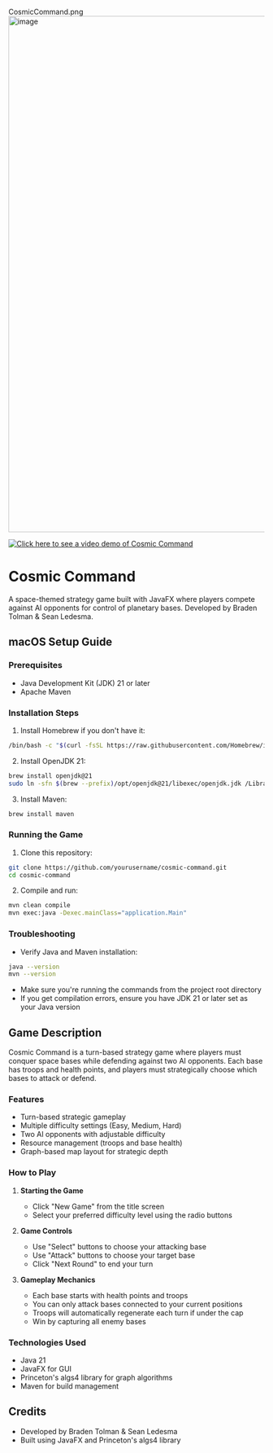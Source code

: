 CosmicCommand.png<img width="1014" alt="image" src="https://user-images.githubusercontent.com/87875153/229626192-e7fc6825-53fa-47e7-9e38-15e0ff0e1e44.png">


[![Click here to see a video demo of Cosmic Command](http://img.youtube.com/watch?v=chQ3ZE_LCj8/0.jpg)](https://www.youtube.com/watch?v=chQ3ZE_LCj8 "Cosmic Command")


# Cosmic Command

A space-themed strategy game built with JavaFX where players compete against AI opponents for control of planetary bases. Developed by Braden Tolman & Sean Ledesma.

## macOS Setup Guide

### Prerequisites
- Java Development Kit (JDK) 21 or later
- Apache Maven

### Installation Steps

1. Install Homebrew if you don't have it:
```bash
/bin/bash -c "$(curl -fsSL https://raw.githubusercontent.com/Homebrew/install/HEAD/install.sh)"
```

2. Install OpenJDK 21:
```bash
brew install openjdk@21
sudo ln -sfn $(brew --prefix)/opt/openjdk@21/libexec/openjdk.jdk /Library/Java/JavaVirtualMachines/openjdk-21.jdk
```

3. Install Maven:
```bash
brew install maven
```

### Running the Game

1. Clone this repository:
```bash
git clone https://github.com/yourusername/cosmic-command.git
cd cosmic-command
```

2. Compile and run:
```bash
mvn clean compile
mvn exec:java -Dexec.mainClass="application.Main"
```

### Troubleshooting

- Verify Java and Maven installation:
```bash
java --version
mvn --version
```
- Make sure you're running the commands from the project root directory
- If you get compilation errors, ensure you have JDK 21 or later set as your Java version

## Game Description

Cosmic Command is a turn-based strategy game where players must conquer space bases while defending against two AI opponents. Each base has troops and health points, and players must strategically choose which bases to attack or defend.

### Features
- Turn-based strategic gameplay
- Multiple difficulty settings (Easy, Medium, Hard)
- Two AI opponents with adjustable difficulty
- Resource management (troops and base health)
- Graph-based map layout for strategic depth

### How to Play

1. **Starting the Game**
   - Click "New Game" from the title screen
   - Select your preferred difficulty level using the radio buttons

2. **Game Controls**
   - Use "Select" buttons to choose your attacking base
   - Use "Attack" buttons to choose your target base
   - Click "Next Round" to end your turn

3. **Gameplay Mechanics**
   - Each base starts with health points and troops
   - You can only attack bases connected to your current positions
   - Troops will automatically regenerate each turn if under the cap
   - Win by capturing all enemy bases

### Technologies Used
- Java 21
- JavaFX for GUI
- Princeton's algs4 library for graph algorithms
- Maven for build management

## Credits
- Developed by Braden Tolman & Sean Ledesma
- Built using JavaFX and Princeton's algs4 library

